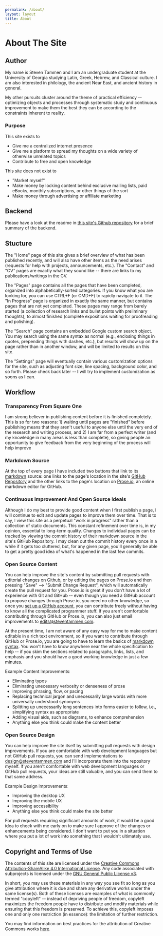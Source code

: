 ```yaml
---
permalink: /about/
layout: layout
title: About
---
```


<h1 class="center"> About The Site </h1>

## Author

My name is Steven Tammen and I am an undergraduate student at the University of Georgia studying Latin, Greek, Hebrew, and Classical culture. I am also interested in philology, the ancient Near East, and ancient history in general.

My other pursuits cluster around the theme of practical efficiency -- optimizing objects and processes through systematic study and continuous improvement to make them the best they can be according to the constraints inherent to reality.

### Purpose

This site exists to

- Give me a centralized internet presence
- Give me a platform to spread my thoughts on a wide variety of otherwise unrelated topics
- Contribute to free and open knowledge

This site does not exist to

- "Market myself"
- Make money by locking content behind exclusive mailing lists, paid eBooks, monthly subscriptions, or other things of the sort
- Make money through advertising or affiliate marketing

## Backend

Please have a look at the readme in [this site's Github repository](https://github.com/StevenTammen/steventammen.github.io) for a brief summary of the backend.

## Stucture

The "Home" page of this site gives a brief overview of what has been published recently, and will also have other items as the need arises (requests for help with projects, announcements, etc.). The "Contact" and "CV" pages are exactly what they sound like -- there are links to my publications/writings in the CV.

The "Pages" page contains all the pages that have been completed, organized into alphabetically-sorted categories. If you know what you are looking for, you can use CTRL+F (or CMD+F) to rapidly navigate to it. The "In Progress" page is organized in exactly the same manner, but contains pages that are not yet completed. These pages may range from barely started (a collection of research links and bullet points with preliminary thoughts), to almost finished (complete expositions waiting for proofreading and polishing).

The "Search" page contains an embedded Google custom search object. You may search using the same syntax as normal (e.g., enclosing things in quotes, prepending things with dashes, etc.), but results will show up on the page rather than in another window, and will be limited to results on this site.

The "Settings" page will eventually contain various customization options for the site, such as adjusting font size, line spacing, background color, and so forth. Please check back later -- I will try to implement customization as soons as I can.

## Workflow

### Transparency From Square One

I am strong believer in publishing content before it is finished completely. This is so for two reasons: 1) waiting until pages are "finished" before publishing means that they aren't useful to anyone else until the very end of the research and writing process, and 2) I am far from a perfect writer (and my knowledge in many areas is less than complete), so giving people an opportunity to give feedback from the very beginning of the process will help improve 

### Markdown Source

At the top of every page I have included two buttons that link to its [markdown](https://daringfireball.net/projects/markdown/) source: one links to the page's location in the site's [GitHub Repository](https://github.com/StevenTammen/steventammen.github.io) and the other links to the page's location on [Prose.io](http://prose.io/), an online markdown editor for GitHub.

### Continuous Improvement And Open Source Ideals

Although I do my best to provide good content when I first publish a page, I will continue to edit and update pages to improve them over time. That is to say, I view this site as a perpetual "work in progress" rather than a collection of static documents. This constant refinement over time is, in my opinion, essential to long-term quality. Changes to individual pages can be tracked by viewing the commit history of their markdown source in the site's GitHub Repository. I may clean out the commit history every once in a while if it gets too cluttered, but, for any given page, you'll generally be able to get a pretty good idea of what's happened in the last few commits.

### Open Source Content

You can help improve the site's content by submitting pull requests with editorial changes on Github, or by editing the pages on Prose.io and then pressing "Save" --> "Submit Change Request", which will automatically create the pull request for you. Prose.io is great if you don't have a lot of experience with Git and GitHub -- even though you need a GitHub account to propose changes through Prose.io, you need no other knowledge, so once you [set up a GitHub account](https://github.com/join), you can contribute freely without having to know all the complicated programmer stuff. If you aren't comfortable contributing through GitHub or Prose.io, you can also just email improvements to <a href="mailto:edits@steventammen.com">edits@steventammen.com</a>.

At the present time, I am not aware of any easy way for me to make content editable in a rich text environment, so if you want to contribute through GitHub or Prose.io, you are going to have to learn the basics of [markdown syntax](https://daringfireball.net/projects/markdown/syntax). You won't have to know anywhere near the whole specification to help -- if you skim the sections related to paragraphs, links, lists, and emphasis and you should have a good working knowledge in just a few minutes.

Example Content Improvements:

- Eliminating typos
- Eliminating unecessary verbosity or denseness of prose
- Improving phrasing, flow, or pacing
- Replacing technical jargon and unecessarily large words with more universally understood synonyms
- Splitting up unecessarily long sentences into forms easier to follow, i.e., simplifying syntax as appropriate
- Adding visual aids, such as diagrams, to enhance comprehension
- Anything else you think could make the content better

### Open Source Design

You can help improve the site itself by submitting pull requests with design improvements. If you are comfortable with web development languages but not GitHub pull requests, you can send implementations to <a href="mailto:design@steventammen.com">design@steventammen.com</a> and I'll incorporate them into the repository myself. If you aren't comfortable with web development languages or GitHub pull requests, your ideas are still valuable, and you can send them to that same address.

Example Design Improvements:

- Improving the desktop UX
- Improving the mobile UX
- Improving accessibility
- Anything else you think could make the site better

For pull requests requiring significant amounts of work, it would be a good idea to check with me early on to make sure I approve of the changes or enhancements being considered. I don't want to put you in a situation where you put a lot of work into something that I wouldn't ultimately use.

## Copyright and Terms of Use

The contents of this site are licensed under the <a rel="license" href="http://creativecommons.org/licenses/by-sa/4.0/">Creative Commons Attribution-ShareAlike 4.0 International License</a>. Any code associated with subprojects is licensed under the <a rel="license" href="http://www.gnu.org/licenses/gpl.html">GNU General Public License v3</a>.

In short, you may use these materials in any way you see fit so long as you give attribution where it is due and share any derivative works under the same license(s). Both of these licenses are examples of what is commonly termed "copyleft" -- instead of depriving people of freedom, copyleft maximizes the freedom people have to distribute and modify materials while ensuring that this freedom is preserved. To achieve this, copyleft imposes one and only one restriction (in essence): the limitation of further restriction.

You may find information on best practices for the attribution of Creative Commons works [here](https://wiki.creativecommons.org/wiki/Best_practices_for_attribution).
